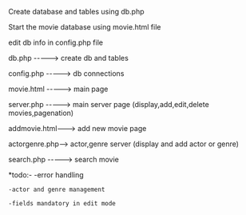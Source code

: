 Create database and tables using db.php

Start the movie database using movie.html file

edit db info in config.php file

db.php     -----> create db and tables

config.php -----> db connections


movie.html -----> main page


server.php -----> main server page (display,add,edit,delete movies,pagenation)


addmovie.html---> add new movie page


actorgenre.php--> actor,genre server (display and add actor or genre)


search.php -----> search movie

*todo:-
    -error handling
    
    -actor and genre management
    
    -fields mandatory in edit mode
